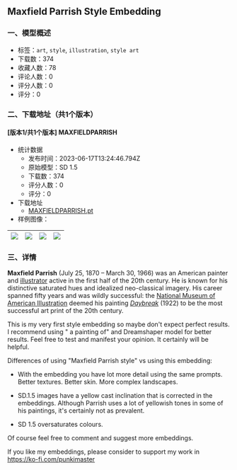 ## Maxfield Parrish Style Embedding
### 一、模型概述

- 标签：`art`, `style`, `illustration`, `style art`
- 下载数：374
- 收藏人数：78
- 评论人数：0
- 评分人数：0
- 评分：0

### 二、下载地址（共1个版本）

#### [版本1/共1个版本] MAXFIELDPARRISH

- 统计数据
  - 发布时间：2023-06-17T13:24:46.794Z
  - 原始模型：SD 1.5
  - 下载数：374
  - 评分人数：0
  - 评分：0
- 下载地址
  - [MAXFIELDPARRISH.pt](https://civitai.com/api/download/models/97933)
- 样例图像：

| <img src="https://image.civitai.com/xG1nkqKTMzGDvpLrqFT7WA/f5f86387-9ae5-4997-8965-73293c59acbc/width=450/1179126.jpeg" /> | <img src="https://image.civitai.com/xG1nkqKTMzGDvpLrqFT7WA/652dc4e5-b8dd-4615-a647-7ed685436356/width=450/1179119.jpeg" /> | <img src="https://image.civitai.com/xG1nkqKTMzGDvpLrqFT7WA/98a0dd93-0502-48ee-9aa7-c518e076065b/width=450/1179131.jpeg" /> | <img src="https://image.civitai.com/xG1nkqKTMzGDvpLrqFT7WA/800bb7b8-9fa8-42d7-b471-ce7a8c23e21b/width=450/1179117.jpeg" /> |
| ---- | ---- | ---- | ---- |


### 三、详情
<p><strong>Maxfield Parrish</strong> (July 25, 1870 – March 30, 1966) was an American painter and <a target="_blank" rel="ugc" href="https://en.wikipedia.org/wiki/Illustration">illustrator</a> active in the first half of the 20th century. He is known for his distinctive saturated hues and idealized neo-classical imagery. His career spanned fifty years and was wildly successful: the <a target="_blank" rel="ugc" href="https://en.wikipedia.org/wiki/National_Museum_of_American_Illustration">National Museum of American Illustration</a> deemed his painting <a target="_blank" rel="ugc" href="https://en.wikipedia.org/wiki/Daybreak_(painting)"><em>Daybreak</em></a> (1922) to be the most successful art print of the 20th century.</p><p></p><p>This is my very first style embedding so maybe don't expect perfect results. I recommend using " a painting of" and Dreamshaper model for better results. Feel free to test and manifest your opinion. It certainly will be helpful.</p><p></p><p>Differences of using "Maxfield Parrish style" vs using this embedding:</p><ul><li><p>With the embedding you have lot more detail using the same prompts. Better textures. Better skin. More complex landscapes. </p></li><li><p>SD.1.5 images have a yellow cast inclination that is corrected in the embeddings. Although Parrish uses a lot of yellowish tones in some of his paintings, it's certainly not as prevalent.</p></li><li><p>SD  1.5 oversaturates colours. </p></li></ul><p></p><p>Of course feel free to comment and suggest more embeddings.</p><p>If you like my embeddings, please consider to support my work in <a target="_blank" rel="ugc" href="https://ko-fi.com/punkimaster">https://ko-fi.com/punkimaster</a></p>